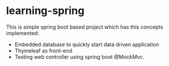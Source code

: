# learning-spring

This is simple spring boot based project which has this concepts implemented:
* Embedded database to quickly start data driven application
* Thymeleaf as front-end
* Testing web controller using spring boot @MockMvc.
